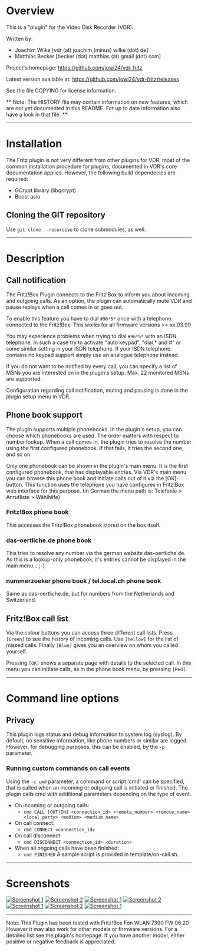 # Overview
This is a "plugin" for the Video Disk Recorder (VDR).

Written by:
* Joachim Wilke [vdr (at) joachim (minus) wilke (dot) de]
* Matthias Becker [becker (dot) matthias (at) gmail (dot) com]

Project's homepage:          https://github.com/jowi24/vdr-fritz

Latest version available at: https://github.com/jowi24/vdr-fritz/releases

See the file COPYING for license information.

** Note: The HISTORY file may contain information on new features, which are
not yet documented in this README. For up to date information also have a look 
in that file. **

---

# Installation

The Fritz plugin is not very different from other plugins for VDR, most of the 
common installation procedure for plugins, documented in VDR's core 
documentation applies. However, the following build dependecies are required:
  - GCrypt library (libgcrypt)
  - Boost asio 

## Cloning the GIT repository

Use `git clone --recursive` to clone submodules, as well.

---

# Description

## Call notification

The Fritz!Box Plugin connects to the Fritz!Box to inform you about
incoming and outgoing calls. As an option, the plugin can automatically mute
VDR and pause replays when a call comes in or goes out.

To enable this feature you have to dial `#96*5*` once with a telephone
connected to the Fritz!Box. This works for all firmware versions >= xx.03.99

You may experience problems when trying to dial `#96*5*` with an ISDN 
telephone. In such a case try to activate "auto keypad", "dial * and #" 
or some similar setting in your ISDN telephone. If your ISDN telephone 
contains no keypad support simply use an analogue telephone instead.

If you do not want to be notified by every call, you can specify a list of
MSNs you are interested on in the plugin's setup. Max. 22 monitored MSNs 
are supported.

Configuration regarding call notification, muting and pausing is done
in the plugin setup menu in VDR.

## Phone book support

The plugin supports multiple phonebooks. In the plugin's setup, you can 
choose which phonebooks are used. The order matters with respect to number
lookup. When a call comes in, the plugin tries to resolve the number using 
the first configured phonebook. If that fails, it tries the second one, and 
so on. 

Only one phonebook can be shown in the plugin's main menu. It is the
first configured phonebook, that has displayable entries. Via VDR's main 
menu you can browse this phone book and initiate calls out of it via the 
[OK]-button. This function uses the telephone you have configures in 
Fritz!Box web interface for this purpose. (In German the menu path is: 
Telefonie > Anrufliste > Wählhilfe) 

### Fritz!Box phone book

This accesses the Fritz!Box phonebook stored on the box itself.

### das-oertliche.de phone book

This tries to resolve any number via the german website das-oertliche.de.
As this is a lookup-only phonebook, it's entries cannot be displayed 
in the main menu... ;-)

### nummerzoeker phone book / tel.local.ch phone book

Same as das-oertliche.de, but for numbers from the Netherlands and Switzerland.

## Fritz!Box call list

Via the colour buttons you can access three different call lists.
Press `[Green]` to see the history of incoming calls. Use `[Yellow]` for the
list of missed calls. Finally `[Blue]` gives you an overview on whom you 
called yourself.

Pressing `[OK]` shows a separate page with details to the selected call.
In this menu you can initiate calls, as in the phone book menu, by pressing
`[Red]`.

---

# Command line options

## Privacy

This plugin logs status and debug information to system log (syslog). By default, 
no sensitive information, like phone numbers or similar are logged. However, for
debugging purposes, this can be enabled, by the `-p` parameter.

### Running custom commands on call events

Using the `-c cmd` parameter, a command or script 'cmd' can be specified, that
is called when an incoming or outgoing call is initiated or finished. The plugin
calls cmd with additional parameters depending on the type of event.
* On incoming or outgoing calls:
  - `cmd CALL [OUT|IN] <connection_id> <remote_number> <remote_name> <local_party> <medium> <medium_name>`
* On call connect:
  - `cmd CONNECT <connection_id>`
* On call disconnect:
  - `cmd DISCONNECT <connection_id> <duration>`
* When all ongoing calls have been finished:
  - `cmd FINISHED`
A sample script is provided in template/on-call.sh.

---

# Screenshots

[![Screenshot 1](https://jowi24.github.io/vdr-fritz/screenshot-fritz1.jpg)](https://jowi24.github.io/vdr-fritz/screenshot-fritz1.jpg)
[![Screenshot 2](https://jowi24.github.io/vdr-fritz/screenshot-fritz2.jpg)](https://jowi24.github.io/vdr-fritz/screenshot-fritz2.jpg)
[![Screenshot 1](https://jowi24.github.io/vdr-fritz/screenshot-fritz3.jpg)](https://jowi24.github.io/vdr-fritz/screenshot-fritz3.jpg)
[![Screenshot 2](https://jowi24.github.io/vdr-fritz/screenshot-fritz4.jpg)](https://jowi24.github.io/vdr-fritz/screenshot-fritz4.jpg)
[![Screenshot 1](https://jowi24.github.io/vdr-fritz/screenshot-fritz5.jpg)](https://jowi24.github.io/vdr-fritz/screenshot-fritz5.jpg)
[![Screenshot 2](https://jowi24.github.io/vdr-fritz/screenshot-fritz6.jpg)](https://jowi24.github.io/vdr-fritz/screenshot-fritz6.jpg)
[![Screenshot 1](https://jowi24.github.io/vdr-fritz/screenshot-fritz7.jpg)](https://jowi24.github.io/vdr-fritz/screenshot-fritz7.jpg)

---

Note: This Plugin has been tested with Fritz!Box Fon WLAN 7390 FW 06.20
However it may also work for other models or firmware versions. For a detailed
list see the plugin's homepage. If you have another model, either positive or 
negative feedback is appreciated. 
 
